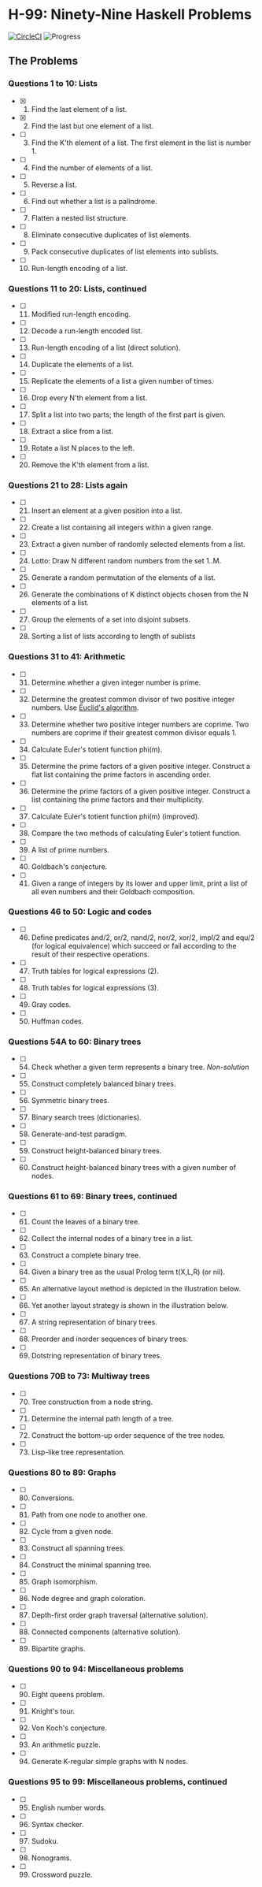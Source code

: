 # H-99: Ninety-Nine Haskell Problems

[![CircleCI](https://circleci.com/gh/calmery/H-99.svg?style=svg&circle-token=f41ad0a617e2810004d5c90e27bf355cf867d345)](https://circleci.com/gh/calmery/H-99)
![Progress](http://progressed.io/bar/2?title=Done)

## The Problems

### Questions 1 to 10: Lists

- [x] 1. Find the last element of a list.
- [x] 2. Find the last but one element of a list.
- [ ] 3. Find the K'th element of a list. The first element in the list is number 1.
- [ ] 4. Find the number of elements of a list.
- [ ] 5. Reverse a list.
- [ ] 6. Find out whether a list is a palindrome.
- [ ] 7. Flatten a nested list structure.
- [ ] 8. Eliminate consecutive duplicates of list elements.
- [ ] 9. Pack consecutive duplicates of list elements into sublists.
- [ ] 10. Run-length encoding of a list.

### Questions 11 to 20: Lists, continued

- [ ] 11. Modified run-length encoding.
- [ ] 12. Decode a run-length encoded list.
- [ ] 13. Run-length encoding of a list (direct solution).
- [ ] 14. Duplicate the elements of a list.
- [ ] 15. Replicate the elements of a list a given number of times.
- [ ] 16. Drop every N'th element from a list.
- [ ] 17. Split a list into two parts; the length of the first part is given.
- [ ] 18. Extract a slice from a list.
- [ ] 19. Rotate a list N places to the left.
- [ ] 20. Remove the K'th element from a list.

### Questions 21 to 28: Lists again

- [ ] 21. Insert an element at a given position into a list.
- [ ] 22. Create a list containing all integers within a given range.
- [ ] 23. Extract a given number of randomly selected elements from a list.
- [ ] 24. Lotto: Draw N different random numbers from the set 1..M.
- [ ] 25. Generate a random permutation of the elements of a list.
- [ ] 26. Generate the combinations of K distinct objects chosen from the N elements of a list.
- [ ] 27. Group the elements of a set into disjoint subsets.
- [ ] 28. Sorting a list of lists according to length of sublists

### Questions 31 to 41: Arithmetic

- [ ] 31. Determine whether a given integer number is prime.
- [ ] 32. Determine the greatest common divisor of two positive integer numbers. Use [Euclid's algorithm](https://en.wikipedia.org/wiki/Euclidean_algorithm).
- [ ] 33. Determine whether two positive integer numbers are coprime. Two numbers are coprime if their greatest common divisor equals 1.
- [ ] 34. Calculate Euler's totient function phi(m).
- [ ] 35. Determine the prime factors of a given positive integer. Construct a flat list containing the prime factors in ascending order.
- [ ] 36. Determine the prime factors of a given positive integer. Construct a list containing the prime factors and their multiplicity.
- [ ] 37. Calculate Euler's totient function phi(m) (improved).
- [ ] 38. Compare the two methods of calculating Euler's totient function.
- [ ] 39. A list of prime numbers.
- [ ] 40. Goldbach's conjecture.
- [ ] 41. Given a range of integers by its lower and upper limit, print a list of all even numbers and their Goldbach composition.

### Questions 46 to 50: Logic and codes

- [ ] 46. Define predicates and/2, or/2, nand/2, nor/2, xor/2, impl/2 and equ/2 (for logical equivalence) which succeed or fail according to the result of their respective operations.
- [ ] 47. Truth tables for logical expressions (2).
- [ ] 48. Truth tables for logical expressions (3).
- [ ] 49. Gray codes.
- [ ] 50. Huffman codes.

### Questions 54A to 60: Binary trees

- [ ] 54. Check whether a given term represents a binary tree. *Non-solution*
- [ ] 55. Construct completely balanced binary trees.
- [ ] 56. Symmetric binary trees.
- [ ] 57. Binary search trees (dictionaries).
- [ ] 58. Generate-and-test paradigm.
- [ ] 59. Construct height-balanced binary trees.
- [ ] 60. Construct height-balanced binary trees with a given number of nodes.

### Questions 61 to 69: Binary trees, continued

- [ ] 61. Count the leaves of a binary tree.
- [ ] 62. Collect the internal nodes of a binary tree in a list.
- [ ] 63. Construct a complete binary tree.
- [ ] 64. Given a binary tree as the usual Prolog term t(X,L,R) (or nil).
- [ ] 65. An alternative layout method is depicted in the illustration below.
- [ ] 66. Yet another layout strategy is shown in the illustration below.
- [ ] 67. A string representation of binary trees.
- [ ] 68. Preorder and inorder sequences of binary trees.
- [ ] 69. Dotstring representation of binary trees.

### Questions 70B to 73: Multiway trees

- [ ] 70. Tree construction from a node string.
- [ ] 71. Determine the internal path length of a tree.
- [ ] 72. Construct the bottom-up order sequence of the tree nodes.
- [ ] 73. Lisp-like tree representation.

### Questions 80 to 89: Graphs

- [ ] 80. Conversions.
- [ ] 81. Path from one node to another one.
- [ ] 82. Cycle from a given node.
- [ ] 83. Construct all spanning trees.
- [ ] 84. Construct the minimal spanning tree.
- [ ] 85. Graph isomorphism.
- [ ] 86. Node degree and graph coloration.
- [ ] 87. Depth-first order graph traversal (alternative solution).
- [ ] 88. Connected components (alternative solution).
- [ ] 89. Bipartite graphs.

### Questions 90 to 94: Miscellaneous problems

- [ ] 90. Eight queens problem.
- [ ] 91. Knight's tour.
- [ ] 92. Von Koch's conjecture.
- [ ] 93. An arithmetic puzzle.
- [ ] 94. Generate K-regular simple graphs with N nodes.

### Questions 95 to 99: Miscellaneous problems, continued

- [ ] 95. English number words.
- [ ] 96. Syntax checker.
- [ ] 97. Sudoku.
- [ ] 98. Nonograms.
- [ ] 99. Crossword puzzle.
